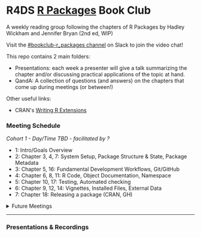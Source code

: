 # R4DS [R Packages](https://r-pkgs.org/index.html) Book Club

A weekly reading group following the chapters of R Packages by Hadley Wickham and Jennifer Bryan (2nd ed, WIP)

Visit the [#bookclub-r_packages channel](https://r4ds.io/join) on Slack to join the video chat! 

This repo contains 2 main folders:

- Presentations: each week a presenter will give a talk summarizing the chapter and/or discussing practical applications of the topic at hand. 
- QandA: A collection of questions (and answers) on the chapters that come up during meetings (or between!)

Other useful links:

- CRAN's [Writing R Extensions](https://cran.r-project.org/doc/manuals/r-release/R-exts.html)

### Meeting Schedule 

*Cohort 1 - Day/Time TBD - facilitated by ?*

- 1: Intro/Goals Overview
- 2: Chapter 3, 4, 7: System Setup, Package Structure & State, Package Metadata
- 3: Chapter 5, 16: Fundamental Development Workflows, Git/GitHub
- 4: Chapter 6, 8, 11: R Code, Object Documentation, Namespace
- 5: Chapter 10, 17: Testing, Automated checking
- 6: Chapter 9, 12, 14: Vignettes, Installed Files, External Data
- 7: Chapter 18: Releasing a package (CRAN, GH)

<details>
  <summary> Future Meetings </summary>

</details>
<hr>


### Presentations & Recordings
